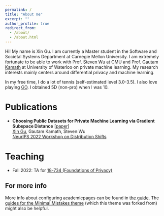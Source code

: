 ```yaml
---
permalink: /
title: "About me"
excerpt: ""
author_profile: true
redirect_from: 
  - /about/
  - /about.html
---
```


Hi! My name is Xin Gu. I am currently a Master student in the Software and Societal Systems Department at Carnegie Mellon University. I am extremely fortunate to be able to work with Prof. [Steven Wu](https://zstevenwu.com/) at CMU and Prof. [Gautam Kamath](http://www.gautamkamath.com/) at University of Waterloo on private machine learning. My research interests mainly centers around differential privacy and machine learning.

In my free time, I do a lot of tennis (self-estimated level 3.0-3.5). I also love playing [GO](https://www.deepmind.com/research/highlighted-research/alphago). I obtained 5D (non-pro) when I was 10.

Publications
======
* **Choosing Public Datasets for Private Machine Learning via Gradient Subspace Distance** [[paper](https://openreview.net/forum?id=zr6AZ8ARan)] <br />
  <ins>Xin Gu</ins>, Gautam Kamath, Steven Wu <br />
  [NeurIPS 2022 Workshop on Distribution Shifts](https://sites.google.com/view/distshift2022/home?authuser=0)

Teaching
======
* Fall 2022: TA for [18-734 (Foundations of Privacy)](https://foundprivacy.github.io/about/)

For more info
------
More info about configuring academicpages can be found in [the guide](https://academicpages.github.io/markdown/). The [guides for the Minimal Mistakes theme](https://mmistakes.github.io/minimal-mistakes/docs/configuration/) (which this theme was forked from) might also be helpful.
